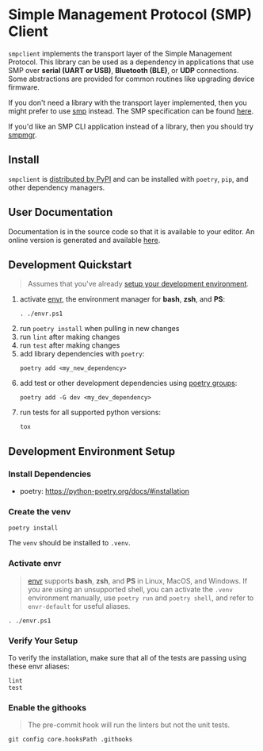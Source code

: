 # Simple Management Protocol (SMP) Client 

`smpclient` implements the transport layer of the Simple Management Protocol.  This library can be
used as a dependency in applications that use SMP over **serial (UART or USB)**, **Bluetooth (BLE)**,
or **UDP** connections.  Some abstractions are provided for common routines like upgrading device
firmware.

If you don't need a library with the transport layer implemented, then you might prefer to use
[smp](https://github.com/JPHutchins/smp) instead.  The SMP specification can be found
[here](https://docs.zephyrproject.org/latest/services/device_mgmt/smp_protocol.html).

If you'd like an SMP CLI application instead of a library, then you should try
[smpmgr](https://github.com/intercreate/smpmgr).

## Install

`smpclient` is [distributed by PyPI](https://pypi.org/project/smpclient/) and can be installed with `poetry`, `pip`, and other dependency managers.

## User Documentation

Documentation is in the source code so that it is available to your editor.
An online version is generated and available [here](https://intercreate.github.io/smpclient/).

## Development Quickstart

> Assumes that you've already [setup your development environment](#development-environment-setup).

1. activate [envr](https://github.com/JPhutchins/envr), the environment manager for **bash**, **zsh**, and **PS**:
   ```
   . ./envr.ps1
   ```
2. run `poetry install` when pulling in new changes
3. run `lint` after making changes
4. run `test` after making changes
5. add library dependencies with `poetry`:
   ```
   poetry add <my_new_dependency>
   ```
6. add test or other development dependencies using [poetry groups](https://python-poetry.org/docs/managing-dependencies#dependency-groups):
   ```
   poetry add -G dev <my_dev_dependency>
   ```
7. run tests for all supported python versions:
   ```
   tox
   ```

## Development Environment Setup

### Install Dependencies

- poetry: https://python-poetry.org/docs/#installation

### Create the venv

```
poetry install
```

The `venv` should be installed to `.venv`.

### Activate envr

> [envr](https://github.com/JPhutchins/envr) supports **bash**, **zsh**, and **PS** in Linux, MacOS, and Windows.  If you are using an unsupported shell, you can activate the `.venv` environment manually, use `poetry run` and `poetry shell`, and refer to `envr-default` for useful aliases.

```
. ./envr.ps1
```

### Verify Your Setup

To verify the installation, make sure that all of the tests are passing using these envr aliases:

```
lint
test
```

### Enable the githooks

> The pre-commit hook will run the linters but not the unit tests.

```
git config core.hooksPath .githooks
```

